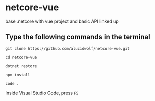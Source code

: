 # netcore-vue
base .netcore with vue project and basic API linked up

## Type the following commands in the terminal

`git clone https://github.com/alucidwolf/netcore-vue.git`

`cd netcore-vue`

`dotnet restore`

`npm install`

`code .`

Inside Visual Studio Code, press `F5`
